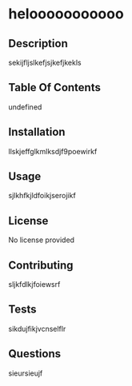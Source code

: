 # helooooooooooo

## Description
sekijfljslkefjsjkefjkekls
## Table Of Contents
undefined
## Installation
llskjeffglkmlksdjf9poewirkf
## Usage
sjlkhfkjldfoikjserojikf
## License
No license provided
## Contributing
sljkfdlkjfoiewsrf
## Tests
sikdujfikjvcnselflr
## Questions
sieursieujf
